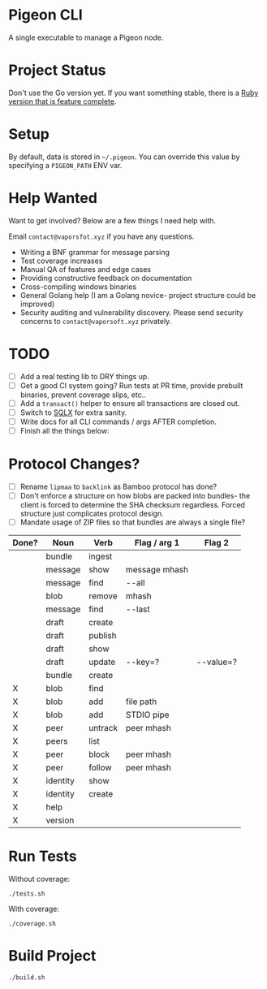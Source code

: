 # Pigeon CLI

A single executable to manage a Pigeon node.

# Project Status

Don't use the Go version yet. If you want something stable, there is a [Ruby version that is feature complete](https://tildegit.org/PigeonProtocolConsortium/Pigeon-Ruby).

# Setup

By default, data is stored in `~/.pigeon`.
You can override this value by specifying a `PIGEON_PATH` ENV var.

# Help Wanted

Want to get involved? Below are a few things I need help with.

Email `contact@vaporsfot.xyz` if you have any questions.

 * Writing a BNF grammar for message parsing
 * Test coverage increases
 * Manual QA of features and edge cases
 * Providing constructive feedback on documentation
 * Cross-compiling windows binaries
 * General Golang help (I am a Golang novice- project structure could be improved)
 * Security auditing and vulnerability discovery. Please send security concerns to `contact@vaporsoft.xyz` privately.

# TODO

 - [ ] Add a real testing lib to DRY things up.
 - [ ] Get a good CI system going? Run tests at PR time, provide prebuilt binaries, prevent coverage slips, etc..
 - [ ] Add a `transact()` helper to ensure all transactions are closed out.
 - [ ] Switch to [SQLX](https://github.com/jmoiron/sqlx) for extra sanity.
 - [ ] Write docs for all CLI commands / args AFTER completion.
 - [ ] Finish all the things below:

# Protocol Changes?

 - [ ] Rename `lipmaa` to `backlink` as Bamboo protocol has done?
 - [ ] Don't enforce a structure on how blobs are packed into bundles- the client is forced to determine the SHA checksum regardless. Forced structure just complicates protocol design.
 - [ ] Mandate usage of ZIP files so that bundles are always a single file?

 |Done?|Noun        |Verb       | Flag / arg 1  | Flag 2    |
 |-----|------------|-----------|---------------|-----------|
 |     |bundle      |ingest     |               |           |
 |     |message     |show       | message mhash |           |
 |     |message     |find       | --all         |           |
 |     |blob        |remove     | mhash         |           |
 |     |message     |find       | --last        |           |
 |     |draft       |create     |               |           |
 |     |draft       |publish    |               |           |
 |     |draft       |show       |               |           |
 |     |draft       |update     | --key=?       | --value=? |
 |     |bundle      |create     |               |           |
 |  X  |blob        |find       |               |           |
 |  X  |blob        |add        | file path     |           |
 |  X  |blob        |add        | STDIO pipe    |           |
 |  X  |peer        |untrack    | peer mhash    |           |
 |  X  |peers       |list       |               |           |
 |  X  |peer        |block      | peer mhash    |           |
 |  X  |peer        |follow     | peer mhash    |           |
 |  X  |identity    |show       |               |           |
 |  X  |identity    |create     |               |           |
 |  X  |help        |           |               |           |
 |  X  |version     |           |               |           |

# Run Tests

Without coverage:

```
./tests.sh
```

With coverage:

```
./coverage.sh
```

# Build Project

```
./build.sh
```
